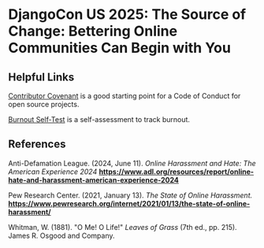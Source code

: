 # DjangoCon US 2025: The Source of Change: Bettering Online Communities Can Begin with You

## Helpful Links

[Contributor Covenant](https://www.contributor-covenant.org/) is a good starting point for a Code of Conduct for open source projects.

[Burnout Self-Test](https://cdn.ymaws.com/www.palibraries.org/resource/collection/9E7F69CE-5257-4353-B71B-905854B5FA6B/Self-CareBurnoutSelf-Test.pdf) is a self-assessment to track burnout.

## References
Anti-Defamation League. (2024, June 11). _Online Harassment and Hate: The American Experience 2024_ **https://www.adl.org/resources/report/online-hate-and-harassment-american-experience-2024**

Pew Research Center. (2021, January 13). _The State of Online Harassment._ **https://www.pewresearch.org/internet/2021/01/13/the-state-of-online-harassment/**

Whitman, W. (1881). "O Me! O Life!" _Leaves of Grass_ (7th ed., pp. 215). James R. Osgood and Company.

